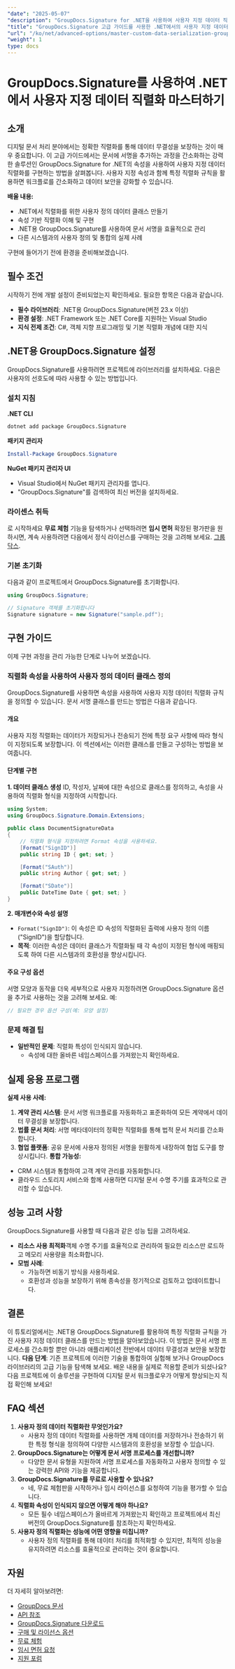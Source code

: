 ```yaml
---
"date": "2025-05-07"
"description": "GroupDocs.Signature for .NET을 사용하여 사용자 지정 데이터 직렬화를 구현하는 방법을 알아보세요. 문서 서명 워크플로를 간소화하고 데이터 보안을 강화하세요."
"title": "GroupDocs.Signature 고급 가이드를 사용한 .NET에서의 사용자 지정 데이터 직렬화 마스터하기"
"url": "/ko/net/advanced-options/master-custom-data-serialization-groupdocs-signature-dotnet/"
"weight": 1
type: docs
---
```

# GroupDocs.Signature를 사용하여 .NET에서 사용자 지정 데이터 직렬화 마스터하기
## 소개
디지털 문서 처리 분야에서는 정확한 직렬화를 통해 데이터 무결성을 보장하는 것이 매우 중요합니다. 이 고급 가이드에서는 문서에 서명을 추가하는 과정을 간소화하는 강력한 솔루션인 GroupDocs.Signature for .NET의 속성을 사용하여 사용자 지정 데이터 직렬화를 구현하는 방법을 살펴봅니다. 사용자 지정 속성과 함께 특정 직렬화 규칙을 활용하면 워크플로를 간소화하고 데이터 보안을 강화할 수 있습니다.

**배울 내용:**
- .NET에서 직렬화를 위한 사용자 정의 데이터 클래스 만들기
- 속성 기반 직렬화 이해 및 구현
- .NET용 GroupDocs.Signature를 사용하여 문서 서명을 효율적으로 관리
- 다른 시스템과의 사용자 정의 및 통합의 실제 사례

구현에 들어가기 전에 환경을 준비해보겠습니다.
## 필수 조건
시작하기 전에 개발 설정이 준비되었는지 확인하세요. 필요한 항목은 다음과 같습니다.

- **필수 라이브러리**: .NET용 GroupDocs.Signature(버전 23.x 이상)
- **환경 설정**: .NET Framework 또는 .NET Core를 지원하는 Visual Studio
- **지식 전제 조건**: C#, 객체 지향 프로그래밍 및 기본 직렬화 개념에 대한 지식
## .NET용 GroupDocs.Signature 설정
GroupDocs.Signature를 사용하려면 프로젝트에 라이브러리를 설치하세요. 다음은 사용자의 선호도에 따라 사용할 수 있는 방법입니다.
### 설치 지침
**.NET CLI**
```bash
dotnet add package GroupDocs.Signature
```
**패키지 관리자**
```powershell
Install-Package GroupDocs.Signature
```
**NuGet 패키지 관리자 UI**
- Visual Studio에서 NuGet 패키지 관리자를 엽니다.
- "GroupDocs.Signature"를 검색하여 최신 버전을 설치하세요.
### 라이센스 취득
로 시작하세요 **무료 체험** 기능을 탐색하거나 선택하려면 **임시 면허** 확장된 평가판을 원하시면, 계속 사용하려면 다음에서 정식 라이선스를 구매하는 것을 고려해 보세요. [그룹닥스](https://purchase.groupdocs.com/buy).
### 기본 초기화
다음과 같이 프로젝트에서 GroupDocs.Signature를 초기화합니다.
```csharp
using GroupDocs.Signature;

// Signature 객체를 초기화합니다
Signature signature = new Signature("sample.pdf");
```
## 구현 가이드
이제 구현 과정을 관리 가능한 단계로 나누어 보겠습니다.
### 직렬화 속성을 사용하여 사용자 정의 데이터 클래스 정의
GroupDocs.Signature를 사용하면 속성을 사용하여 사용자 지정 데이터 직렬화 규칙을 정의할 수 있습니다. 문서 서명 클래스를 만드는 방법은 다음과 같습니다.
#### 개요
사용자 지정 직렬화는 데이터가 저장되거나 전송되기 전에 특정 요구 사항에 따라 형식이 지정되도록 보장합니다. 이 섹션에서는 이러한 클래스를 만들고 구성하는 방법을 보여줍니다.
#### 단계별 구현
**1. 데이터 클래스 생성**
ID, 작성자, 날짜에 대한 속성으로 클래스를 정의하고, 속성을 사용하여 직렬화 형식을 지정하여 시작합니다.
```csharp
using System;
using GroupDocs.Signature.Domain.Extensions;

public class DocumentSignatureData
{
    // 직렬화 형식을 지정하려면 Format 속성을 사용하세요.
    [Format("SignID")]
    public string ID { get; set; }

    [Format("SAuth")]
    public string Author { get; set; }

    [Format("SDate")]
    public DateTime Date { get; set; }
}
```
**2. 매개변수와 속성 설명**
- `Format("SignID")`: 이 속성은 ID 속성의 직렬화된 출력에 사용자 정의 이름("SignID")을 할당합니다.
- **목적**: 이러한 속성은 데이터 클래스가 직렬화될 때 각 속성이 지정된 형식에 매핑되도록 하여 다른 시스템과의 호환성을 향상시킵니다.
#### 주요 구성 옵션
서명 모양과 동작을 더욱 세부적으로 사용자 지정하려면 GroupDocs.Signature 옵션을 추가로 사용하는 것을 고려해 보세요. 예:
```csharp
// 필요한 경우 옵션 구성(예: 모양 설정)
```
### 문제 해결 팁
- **일반적인 문제**: 직렬화 특성이 인식되지 않습니다.
  - 속성에 대한 올바른 네임스페이스를 가져왔는지 확인하세요.
## 실제 응용 프로그램
**실제 사용 사례:**
1. **계약 관리 시스템**: 문서 서명 워크플로를 자동화하고 표준화하여 모든 계약에서 데이터 무결성을 보장합니다.
2. **법률 문서 처리**: 서명 메타데이터의 정확한 직렬화를 통해 법적 문서 처리를 간소화합니다.
3. **협업 플랫폼**: 공유 문서에 사용자 정의된 서명을 원활하게 내장하여 협업 도구를 향상시킵니다.
**통합 가능성:**
- CRM 시스템과 통합하여 고객 계약 관리를 자동화합니다.
- 클라우드 스토리지 서비스와 함께 사용하면 디지털 문서 수명 주기를 효과적으로 관리할 수 있습니다.
## 성능 고려 사항
GroupDocs.Signature를 사용할 때 다음과 같은 성능 팁을 고려하세요.
- **리소스 사용 최적화**객체 수명 주기를 효율적으로 관리하여 필요한 리소스만 로드하고 메모리 사용량을 최소화합니다.
- **모범 사례**:
  - 가능하면 비동기 방식을 사용하세요.
  - 호환성과 성능을 보장하기 위해 종속성을 정기적으로 검토하고 업데이트합니다.
## 결론
이 튜토리얼에서는 .NET용 GroupDocs.Signature를 활용하여 특정 직렬화 규칙을 가진 사용자 지정 데이터 클래스를 만드는 방법을 알아보았습니다. 이 방법은 문서 서명 프로세스를 간소화할 뿐만 아니라 애플리케이션 전반에서 데이터 무결성과 보안을 보장합니다.
**다음 단계**: 기존 프로젝트에 이러한 기술을 통합하여 실험해 보거나 GroupDocs 라이브러리의 고급 기능을 탐색해 보세요.
배운 내용을 실제로 적용할 준비가 되셨나요? 다음 프로젝트에 이 솔루션을 구현하여 디지털 문서 워크플로우가 어떻게 향상되는지 직접 확인해 보세요!
## FAQ 섹션
1. **사용자 정의 데이터 직렬화란 무엇인가요?**
   - 사용자 정의 데이터 직렬화를 사용하면 개체 데이터를 저장하거나 전송하기 위한 특정 형식을 정의하여 다양한 시스템과의 호환성을 보장할 수 있습니다.
2. **GroupDocs.Signature는 어떻게 문서 서명 프로세스를 개선합니까?**
   - 다양한 문서 유형을 지원하여 서명 프로세스를 자동화하고 사용자 정의할 수 있는 강력한 API와 기능을 제공합니다.
3. **GroupDocs.Signature를 무료로 사용할 수 있나요?**
   - 네, 무료 체험판을 시작하거나 임시 라이선스를 요청하여 기능을 평가할 수 있습니다.
4. **직렬화 속성이 인식되지 않으면 어떻게 해야 하나요?**
   - 모든 필수 네임스페이스가 올바르게 가져왔는지 확인하고 프로젝트에서 최신 버전의 GroupDocs.Signature를 참조하는지 확인하세요.
5. **사용자 정의 직렬화는 성능에 어떤 영향을 미칩니까?**
   - 사용자 정의 직렬화를 통해 데이터 처리를 최적화할 수 있지만, 최적의 성능을 유지하려면 리소스를 효율적으로 관리하는 것이 중요합니다.
## 자원
더 자세히 알아보려면:
- [GroupDocs 문서](https://docs.groupdocs.com/signature/net/)
- [API 참조](https://reference.groupdocs.com/signature/net/)
- [GroupDocs.Signature 다운로드](https://releases.groupdocs.com/signature/net/)
- [구매 및 라이선스 옵션](https://purchase.groupdocs.com/buy)
- [무료 체험](https://releases.groupdocs.com/signature/net/)
- [임시 면허 요청](https://purchase.groupdocs.com/temporary-license/)
- [지원 포럼](https://forum.groupdocs.com/c/signature/)
